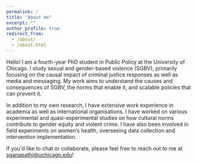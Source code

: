```yaml
---
permalink: /
title: "About me"
excerpt: ""
author_profile: true
redirect_from: 
  - /about/
  - /about.html
---
```


Hello! I am a fourth-year PhD student in Public Policy at the University of Chicago. I study sexual and gender-based violence (SGBV), primarily focusing on the causal impact of criminal justice responses as well as media and messaging.  My work aims to understand the causes and consequences of SGBV, the norms that enable it, and scalable policies that can prevent it. 

In addition to my own research, I have extensive work experience in academia as well as international organisations. I have worked on various experimental and quasi-experimental studies on how cultural norms contribute to gender equity and violent crime. I have also been involved in field experiments on women’s health, overseeing data collection and intervention implementation.

If you'd like to chat or collaborate, please feel free to reach out to me at sganapathi@uchicago.edu!
